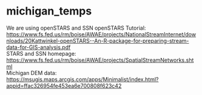 # michigan_temps

We are using openSTARS and SSN
openSTARS Tutorial: https://www.fs.fed.us/rm/boise/AWAE/projects/NationalStreamInternet/downloads/20Kattwinkel-openSTARS--An-R-package-for-preparing-stream-data-for-GIS-analysis.pdf  
STARS and SSN homepage: https://www.fs.fed.us/rm/boise/AWAE/projects/SpatialStreamNetworks.shtml  
Michigan DEM data: https://msugis.maps.arcgis.com/apps/Minimalist/index.html?appid=ffac326954fe453ea6e700808f623c42  

